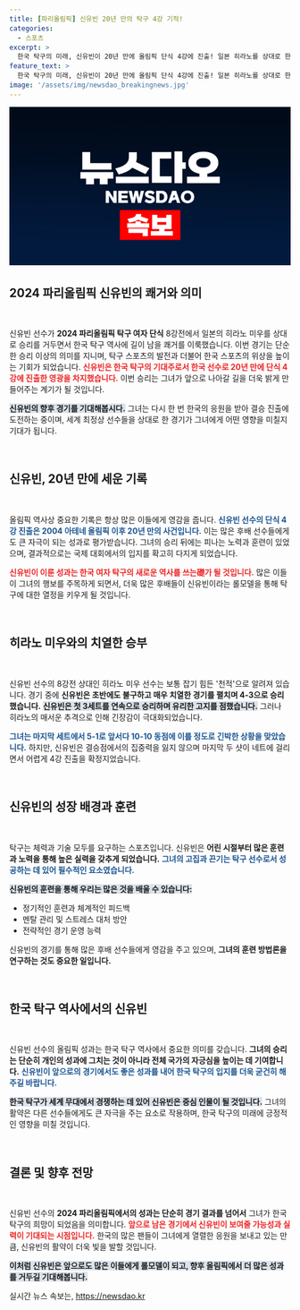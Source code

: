```yaml
---
title: [파리올림픽] 신유빈 20년 만의 탁구 4강 기적!
categories:
  - 스포츠
excerpt: >
  한국 탁구의 미래, 신유빈이 20년 만에 올림픽 단식 4강에 진출! 일본 히라노를 상대로 한 치열한 접전 끝에 승리하며 두 번째 메달을 향해 나아갑니다. 과연 그녀의 한일전의 결말은?
feature_text: >
  한국 탁구의 미래, 신유빈이 20년 만에 올림픽 단식 4강에 진출! 일본 히라노를 상대로 한 치열한 접전 끝에 승리하며 두 번째 메달을 향해 나아갑니다. 과연 그녀의 한일전의 결말은?
image: '/assets/img/newsdao_breakingnews.jpg'
---
```


<p><img src="/assets/img/newsdao_breakingnews.jpg" alt="koreaapp 속보" /></p>

<h2 data-ke-size="size26">2024 파리올림픽 신유빈의 쾌거와 의미</h2>

<p data-ke-size="size16">&nbsp;</p>

<p>신유빈 선수가 <strong>2024 파리올림픽 탁구 여자 단식</strong> 8강전에서 일본의 히라노 미우를 상대로 승리를 거두면서 한국 탁구 역사에 길이 남을 쾌거를 이룩했습니다. 이번 경기는 단순한 승리 이상의 의미를 지니며, 탁구 스포츠의 발전과 더불어 한국 스포츠의 위상을 높이는 기회가 되었습니다. <b><span style="color: #ee2323;">신유빈은 한국 탁구의 기대주로서 한국 선수로 20년 만에 단식 4강에 진출한 영광을 차지했습니다.</span></b> 이번 승리는 그녀가 앞으로 나아갈 길을 더욱 밝게 만들어주는 계기가 될 것입니다.</p>

<p><b><span style="background-color: #21538527;">신유빈의 향후 경기를 기대해봅시다.</span></b> 그녀는 다시 한 번 한국의 응원을 받아 결승 진출에 도전하는 중이며, 세계 최정상 선수들을 상대로 한 경기가 그녀에게 어떤 영향을 미칠지 기대가 됩니다.</p>

<p data-ke-size="size16">&nbsp;</p>

<h2 data-ke-size="size26">신유빈, 20년 만에 세운 기록</h2>

<p data-ke-size="size16">&nbsp;</p>

<p>올림픽 역사상 중요한 기록은 항상 많은 이들에게 영감을 줍니다. <b><span style="color: #1a5490;">신유빈 선수의 단식 4강 진출은 2004 아테네 올림픽 이후 20년 만의 사건입니다.</span></b> 이는 많은 후배 선수들에게도 큰 자극이 되는 성과로 평가받습니다. 그녀의 승리 뒤에는 피나는 노력과 훈련이 있었으며, 결과적으로는 국제 대회에서의 입지를 확고히 다지게 되었습니다. </p>

<p><b><span style="color: #ee2323;">신유빈이 이룬 성과는 한국 여자 탁구의 새로운 역사를 쓰는礎가 될 것입니다.</span></b> 많은 이들이 그녀의 행보를 주목하게 되면서, 더욱 많은 후배들이 신유빈이라는 롤모델을 통해 탁구에 대한 열정을 키우게 될 것입니다.</p>

<p data-ke-size="size16">&nbsp;</p>

<h2 data-ke-size="size26">히라노 미우와의 치열한 승부</h2>

<p data-ke-size="size16">&nbsp;</p>

<p>신유빈 선수의 8강전 상대인 히라노 미우 선수는 보통 잡기 힘든 '천적'으로 알려져 있습니다. 경기 중에 <strong>신유빈은 초반에도 불구하고 매우 치열한 경기를 펼치며 4-3으로 승리했습니다.</strong> <b><span style="background-color: #21538527;">신유빈은 첫 3세트를 연속으로 승리하며 유리한 고지를 점했습니다.</span></b> 그러나 히라노의 매서운 추격으로 인해 긴장감이 극대화되었습니다. </p>

<p><b><span style="color: #1a5490;">그녀는 마지막 세트에서 5-1로 앞서다 10-10 동점에 이를 정도로 긴박한 상황을 맞았습니다.</span></b> 하지만, 신유빈은 결승점에서의 집중력을 잃지 않으며 마지막 두 샷이 네트에 걸리면서 어렵게 4강 진출을 확정지었습니다. </p>

<p data-ke-size="size16">&nbsp;</p>

<h2 data-ke-size="size26">신유빈의 성장 배경과 훈련</h2>

<p data-ke-size="size16">&nbsp;</p>

<p>탁구는 체력과 기술 모두를 요구하는 스포츠입니다. 신유빈은 <strong>어린 시절부터 많은 훈련과 노력을 통해 높은 실력을 갖추게 되었습니다.</strong> <b><span style="color: #1a5490;">그녀의 고집과 끈기는 탁구 선수로서 성공하는 데 있어 필수적인 요소였습니다.</span></b> </p>

<p><b><span style="background-color: #21538527;">신유빈의 훈련을 통해 우리는 많은 것을 배울 수 있습니다:</span></b></p>

<ul>
    <li>정기적인 훈련과 체계적인 피드백</li>
    <li>멘탈 관리 및 스트레스 대처 방안</li>
    <li>전략적인 경기 운영 능력</li>
</ul>

<p>신유빈의 경기를 통해 많은 후배 선수들에게 영감을 주고 있으며, <strong>그녀의 훈련 방법론을 연구하는 것도 중요한 일입니다.</strong> </p>

<p data-ke-size="size16">&nbsp;</p>

<h2 data-ke-size="size26">한국 탁구 역사에서의 신유빈</h2>

<p data-ke-size="size16">&nbsp;</p>

<p>신유빈 선수의 올림픽 성과는 한국 탁구 역사에서 중요한 의미를 갖습니다. <strong>그녀의 승리는 단순히 개인의 성과에 그치는 것이 아니라 전체 국가의 자긍심을 높이는 데 기여합니다.</strong> <b><span style="color: #1a5490;">신유빈이 앞으로의 경기에서도 좋은 성과를 내어 한국 탁구의 입지를 더욱 굳건히 해주길 바랍니다.</span></b>  </p>

<p><b><span style="background-color: #21538527;">한국 탁구가 세계 무대에서 경쟁하는 데 있어 신유빈은 중심 인물이 될 것입니다.</span></b> 그녀의 활약은 다른 선수들에게도 큰 자극을 주는 요소로 작용하며, 한국 탁구의 미래에 긍정적인 영향을 미칠 것입니다. </p>

<p data-ke-size="size16">&nbsp;</p>

<h2 data-ke-size="size26">결론 및 향후 전망</h2>

<p data-ke-size="size16">&nbsp;</p>

<p>신유빈 선수의 <strong>2024 파리올림픽에서의 성과는 단순히 경기 결과를 넘어서</strong> 그녀가 한국 탁구의 희망이 되었음을 의미합니다. <b><span style="color: #ee2323;">앞으로 남은 경기에서 신유빈이 보여줄 가능성과 실력이 기대되는 시점입니다.</span></b> 한국의 많은 팬들이 그녀에게 열렬한 응원을 보내고 있는 만큼, 신유빈의 활약이 더욱 빛을 발할 것입니다.</p>

<p><b><span style="background-color: #21538527;">이처럼 신유빈은 앞으로도 많은 이들에게 롤모델이 되고, 향후 올림픽에서 더 많은 성과를 거두길 기대해봅니다.</span></b> </p>
실시간 뉴스 속보는, <a href="https://newsdao.kr" rel="dofollow">https://newsdao.kr</a>


